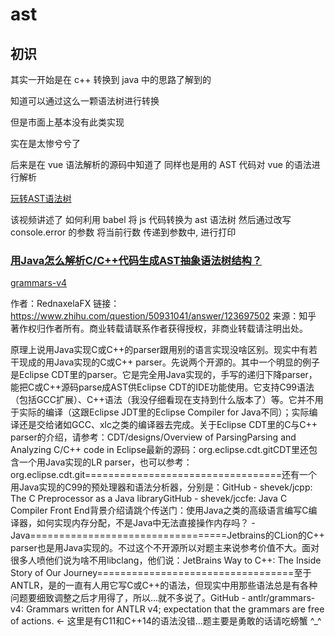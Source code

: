 # ast
## 初识

其实一开始是在 c++ 转换到 java 中的思路了解到的

知道可以通过这么一颗语法树进行转换

但是市面上基本没有此类实现

实在是太惨兮兮了

后来是在 vue 语法解析的源码中知道了 同样也是用的 AST 代码对 vue 的语法进行解析

[玩转AST语法树](https://www.bilibili.com/video/BV1MT41137JT/?spm_id_from=..search-card.all.click&vd_source=eabc2c22ae7849c2c4f31815da49f209)

该视频讲述了 如何利用 babel 将 js 代码转换为 ast 语法树
然后通过改写console.error 的参数 将当前行数 传递到参数中, 进行打印

### [用Java怎么解析C/C++代码生成AST抽象语法树结构？](https://www.zhihu.com/question/50931041/answer/123697502)
[grammars-v4](https://github.com/antlr/grammars-v4/)

作者：RednaxelaFX
链接：https://www.zhihu.com/question/50931041/answer/123697502
来源：知乎
著作权归作者所有。商业转载请联系作者获得授权，非商业转载请注明出处。

原理上说用Java实现C或C++的parser跟用别的语言实现没啥区别。现实中有若干现成的用Java实现的C或C++ parser。先说两个开源的。其中一个明显的例子是Eclipse CDT里的parser。它是完全用Java实现的，手写的递归下降parser，能把C或C++源码parse成AST供Eclipse CDT的IDE功能使用。它支持C99语法（包括GCC扩展）、C++语法（我没仔细看现在支持到什么版本了）等。它并不用于实际的编译（这跟Eclipse JDT里的Eclipse Compiler for Java不同）；实际编译还是交给诸如GCC、xlc之类的编译器去完成。关于Eclipse CDT里的C与C++ parser的介绍，请参考：CDT/designs/Overview of ParsingParsing and Analyzing C/C++ code in Eclipse最新的源码：org.eclipse.cdt.gitCDT里还包含一个用Java实现的LR parser，也可以参考：org.eclipse.cdt.git==================================还有一个用Java实现的C99的预处理器和语法分析器，分别是：GitHub - shevek/jcpp: The C Preprocessor as a Java libraryGitHub - shevek/jccfe: Java C Compiler Front End背景介绍请跳个传送门：使用Java之类的高级语言编写C编译器，如何实现内存分配，不是Java中无法直接操作内存吗？ - Java==================================Jetbrains的CLion的C++ parser也是用Java实现的。不过这个不开源所以对题主来说参考价值不大。面对很多人喷他们说为啥不用libclang，他们说：JetBrains Way to C++: The Inside Story of Our Journey==================================至于ANTLR，是的一直有人用它写C或C++的语法，但现实中用那些语法总是有各种问题要细致调整之后才用得了，所以…就不多说了。GitHub - antlr/grammars-v4: Grammars written for ANTLR v4; expectation that the grammars are free of actions. <- 这里是有C11和C++14的语法没错…题主要是勇敢的话请吃螃蟹 ^_^
